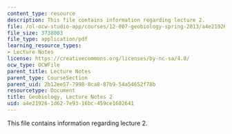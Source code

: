 ```yaml
---
content_type: resource
description: This file contains information regarding lecture 2.
file: /ol-ocw-studio-app/courses/12-007-geobiology-spring-2013/a4e219261d627e9316bc459ce1602641_MIT12_007S13_Lec2.pdf
file_size: 3738003
file_type: application/pdf
learning_resource_types:
- Lecture Notes
license: https://creativecommons.org/licenses/by-nc-sa/4.0/
ocw_type: OCWFile
parent_title: Lecture Notes
parent_type: CourseSection
parent_uid: 2b12ee57-7998-8ca8-87b9-54a54652f78b
resourcetype: Document
title: Geobiology, Lecture Notes 2
uid: a4e21926-1d62-7e93-16bc-459ce1602641
---
```

This file contains information regarding lecture 2.